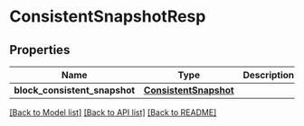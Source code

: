 # ConsistentSnapshotResp

## Properties
Name | Type | Description | Notes
------------ | ------------- | ------------- | -------------
**block_consistent_snapshot** | [**ConsistentSnapshot**](ConsistentSnapshot.md) |  | 

[[Back to Model list]](../README.md#documentation-for-models) [[Back to API list]](../README.md#documentation-for-api-endpoints) [[Back to README]](../README.md)


